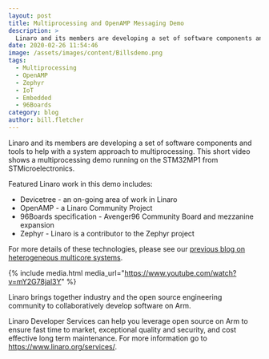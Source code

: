 ```yaml
---
layout: post
title: Multiprocessing and OpenAMP Messaging Demo
description: >
  Linaro and its members are developing a set of software components and tools to help with a system approach to multiprocessing. Watch a demo video here.
date: 2020-02-26 11:54:46
image: /assets/images/content/Billsdemo.png
tags:
  - Multiprocessing
  - OpenAMP
  - Zephyr
  - IoT
  - Embedded
  - 96Boards
category: blog
author: bill.fletcher
---
```


Linaro and its members are developing a set of software components and tools to help with a system approach to multiprocessing. This short video shows a multiprocessing demo running on the STM32MP1 from STMicroelectronics.

Featured Linaro work in this demo includes:

- Devicetree - an on-going area of work in Linaro
- OpenAMP - a Linaro Community Project
- 96Boards specification - Avenger96 Community Board and mezzanine expansion
- Zephyr - Linaro is a contributor to the Zephyr project

For more details of these technologies, please see our [previous blog on heterogeneous multicore systems](/blog/heterogeneous-multicore-systems-the-new-open-source-frontier/).

{% include media.html media_url="https://www.youtube.com/watch?v=mY2G78jal3Y" %}

Linaro brings together industry and the open source engineering community to collaboratively develop software on Arm.

Linaro Developer Services can help you leverage open source on Arm to ensure fast time to market, exceptional quality and security, and cost effective long term maintenance. For more information go to <https://www.linaro.org/services/>.
